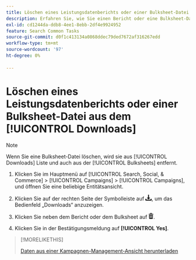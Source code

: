 ```yaml
---
title: Löschen eines Leistungsdatenberichts oder einer Bulksheet-Datei aus dem [!UICONTROL Downloads]
description: Erfahren Sie, wie Sie einen Bericht oder eine Bulksheet-Datei löschen, die Sie als Kampagnenverwaltungsansicht heruntergeladen haben.
exl-id: cd1244da-ddb8-4ee1-8ebb-2df4e9924952
feature: Search Common Tasks
source-git-commit: d0f1c413134a0868ddec79ded7672af316267edd
workflow-type: tm+mt
source-wordcount: '97'
ht-degree: 0%

---
```


# Löschen eines Leistungsdatenberichts oder einer Bulksheet-Datei aus dem [!UICONTROL Downloads]

>[!NOTE]
>
>Wenn Sie eine Bulksheet-Datei löschen, wird sie aus [!UICONTROL Downloads] Liste und auch aus der [!UICONTROL Bulksheets] entfernt.

1. Klicken Sie im Hauptmenü auf [!UICONTROL Search, Social, & Commerce] > [!UICONTROL Campaigns] > [!UICONTROL Campaigns], und öffnen Sie eine beliebige Entitätsansicht.

1. Klicken Sie auf der rechten Seite der Symbolleiste auf ![Bericht herunterladen](/help/search-social-commerce/assets/download.png "Bericht herunterladen"), um das Bedienfeld „Downloads“ anzuzeigen.

1. Klicken Sie neben dem Bericht oder dem Bulksheet auf ![Löschen](/help/search-social-commerce/assets/delete.png "Löschen").

1. Klicken Sie in der Bestätigungsmeldung auf **[!UICONTROL Yes]**.

>[!MORELIKETHIS]
>
>[Daten aus einer Kampagnen-Management-Ansicht herunterladen](/help/search-social-commerce/common-tasks/navigation-editing-selection/download.md)
